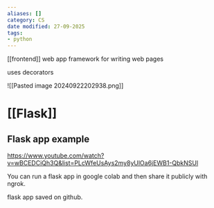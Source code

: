 ```yaml
---
aliases: []
category: CS
date modified: 27-09-2025
tags:
- python
---
```

[[frontend]]
web app framework for writing web pages

uses decorators

![[Pasted image 20240922202938.png]]

# [[Flask]]
## Flask app example

https://www.youtube.com/watch?v=wBCEDCiQh3Q&list=PLcWfeUsAys2my8yUlOa6jEWB1-QbkNSUl

You can run a flask app in google colab and then share it publicly with ngrok.

flask app saved on github.
